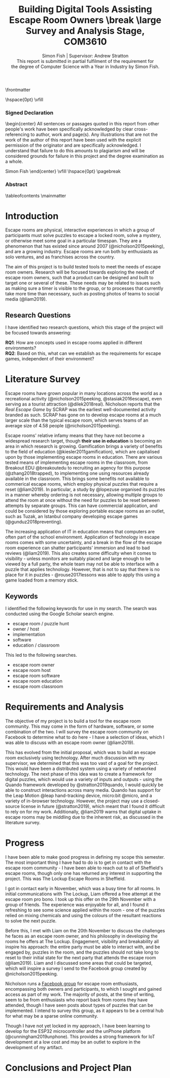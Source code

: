 ﻿---
title: Building Digital Tools Assisting Escape Room Owners \break
  \large Survey and Analysis Stage, COM3610
subtitle: 
author: |
  Simon Fish | Supervisor: Andrew Stratton \
  This report is submitted in partial fulfilment of the requirement for \
  the degree of Computer Science with a Year in Industry by Simon Fish.
geometry: margin=1in
papersize: a4
links-as-notes: true
bibliography: [bibliography.bib]
link-citations: true
table-of-contents: true
documentclass: book
---
\frontmatter
<!-- First page -->
\hspace{0pt}
\vfill
### Signed Declaration

\begin{center}
All sentences or passages quoted in this report from other people's work have been specifically acknowledged by clear cross-referencing to author, work and page(s). Any illustrations that are not the work of the author of this report have been used with the explicit permission of the originator and are specifically acknowledged. I understand that failure to do this amounts to plagiarism and will be considered grounds for failure in this project and the degree examination as a whole.

Simon Fish
\end{center}
\vfill
\hspace{0pt}
\pagebreak
<!-- Abstract -->
<!-- This should be two or three short paragraphs (100-150 words total), summarising the report. A suggested flow is background, project aims, and achievements to date. It should not simply be a restatement of the original project outline. -->
### Abstract

<!-- TODO: -->

<!-- Contents -->
\tableofcontents
\mainmatter
# Introduction

<!--
- set the scene for the project by giving a little relevant background information - try to grab the reader's interest early
- clearly elucidate the aims and objectives of the project and the constraints that might affect the way in which the project is carried out. If the project involves the solution of a specific problem or the production of a specific system this should be clearly specified in an informal way
- summarise the remaining chapters of the report, in effect giving the reader an overview of what is to come
-->

Escape rooms are physical, interactive experiences in which a group of participants must solve puzzles to escape a locked room, solve a mystery, or otherwise meet some goal in a particular timespan. They are a phenomenon that has existed since around 2007 (@nicholson2015peeking), and are a growing industry. Escape rooms are run both by enthusiasts as solo ventures, and as franchises across the country.

The aim of this project is to build tested tools to meet the needs of escape room owners. Research will be focused towards exploring the needs of escape room owners, such that a product can be designed and built to target one or several of these. These needs may be related to issues such as making sure a timer is visible to the group, or to processes that currently take more time than necessary, such as posting photos of teams to social media (@liam2019).

## Research Questions

I have identified two research questions, which this stage of the project will be focused towards answering:

**RQ1**: How are concepts used in escape rooms applied in different environments?   
**RQ2**: Based on this, what can we establish as the requirements for escape games, independent of their environment?

# Literature Survey

<!--
Depending on the type of the project, relevant literature may be hard to find, and a technology survey/review of relevant mathematics/review of similar software tools may be more appropriate - you should discuss this with your supervisor. 

- demonstrate your awareness and understanding of the background literature to your topic
- set the proposed research in a wide context
- progress to a more detailed account of the most relevant work in the area
- take care to include some up-to-date references
- Reviewing the literature can help to identify questions and issues that have not yet been answered, ideally questions that will be addressed through your project.
- can incorporate criticisms of previous work, although you need to take care here that your criticisms do not reflect a lack of understanding.

Think of the review as writing an essay on the background literature for your project. You should not just provide a list of references followed by a short summary of each of them. Instead the review should be organised and structured in a meaningful way, and the themes and relationships between the references identified. You should expect to redraft the review several times in order to arrive at a text that is clearly written, easy to understand, but that displays an in-depth understanding of the topic. 

It is usual to assume that the reader is familiar with first and second year course material. Any further material needed should be summarised either and suitable references cited.
-->

Escape rooms have grown popular in many locations across the world as a recreational activity (@nicholson2015peeking, @stasiak2016escape), even serving as a tourist attraction (@dilek2018real). Nicholson reports that the *Real Escape Game* by SCRAP was the earliest well-documented activity branded as such. SCRAP has gone on to develop escape rooms at a much larger scale than the typical escape room, which serves teams of an average size of 4.58 people (@nicholson2015peeking).
<!-- studies conducted in commerical escape rooms? -->

Escape rooms' relative infamy means that they have not become a widespread research target, though **their use in education**  is becoming an area in which research is growing. Gamification brings a variety of benefits to the field of education (@kiesler2011gamification), which are capitalised upon by those implementing escape rooms in education. There are various tested means of implementing escape rooms in the classroom, from Breakout EDU @breakoutedu to recruiting an agency for this purpose (@zhang2018trapped), to implementing one using resources already available in the classroom. This brings some benefits not available to commerical escape rooms, which employ physical puzzles that require a reset (@liam2019). In particular, a study by @lopezuse organised its puzzles in a manner whereby ordering is not necessary, allowing multiple groups to attend the room at once without the need for puzzles to be reset between attempts by separate groups. This can have commercial application, and could be considered by those exploring portable escape rooms as an outlet, such as Tuzak, an Istanbul company developing escape games (@gunduz2018preventing).

The increasing application of IT in education means that computers are often part of the school environment. Application of technology in escape rooms comes with some uncertainty, and a break in the flow of the escape room experience can shatter participants' immersion and lead to bad reviews (@liam2019). This also creates some difficulty when it comes to visibility - unless monitors are suitably placed and large enough to be viewed by a full party, the whole team may not be able to interface with a puzzle that applies technology. However, that is not to say that there is no place for it in puzzles - @rouse2017lessons was able to apply this using a game loaded from a memory stick.
<!-- in education -->
<!-- https://scholar.google.com/scholar?cites=14456240303786552354&as_sdt=2005&sciodt=0,5&hl=en -->
<!-- Escape rooms (@clarke2016escaped) -->

<!-- **The participant focus in existing research** seeks to understand the sentiment of those who attend escape rooms. Often, this is with the intent of drawing conclusions about where escape room owners should focus their efforts, or the effects of an owner's design choices on their participants (@wiemker2015escape). These, however, do not target the more fundamental changes that can be made in how an escape room is run day-to-day, and do not expose the difficulties of running an escape room. -->

## Keywords

I identified the following keywords for use in my search. The search was conducted using the Google Scholar search engine.

- escape room / puzzle hunt
- owner / host
- implementation
- software
- education / classroom

This led to the following searches.

- escape room owner
- escape room host
- escape room software
- escape room education
- escape room classroom

# Requirements and Analysis

<!--
Detail the aims and objectives of your project and analyse individual parts in detail. The analysis may cover more than is finally implemented. As a result of the analysis, you should state what will be covered by the project and what will not be done and why. Due consideration should also be given to how you will evaluate your work. Evaluation is one of the most important aspects of any piece of work and it should be thought about in the early stages. Consider tests or experiments that can be conducted to establish the success of the work.
-->

The objective of my project is to build a tool for the escape room community. This may come in the form of hardware, software, or some combination of the two. I will survey the escape room community on Facebook to determine what to do here - I have a selection of ideas, which I was able to discuss with an escape room owner (@liam2019).

This has evolved from the initial proposal, which was to build an escape room exclusively using technology. After much discussion with my supervisor, we determined that this was too vast of a goal for the project. This would have been a distributed system using a variety of networked technology. The next phase of this idea was to create a framework for digital puzzles, which would use a variety of inputs and outputs - using the Quando framework developed by @stratton2019quando, I would quickly be able to construct interactions across many media. Quando has support for the Leap Motion @leap hand-tracking device, micro:bit @micro, and a variety of in-browser technology. However, the project may use a closed-source license in future (@stratton2019), which meant that I found it difficult to rely on for my work. Additionally, @liam2019 warns that digital uptake in escape rooms may be middling due to the inherent risk, as discussed in the literature survey.

# Progress

<!--
What have you achieved to date? Describe any results you have. It may be appropriate for your project to combine this chapter with the following chapter - discuss this with your supervisor.
-->

I have been able to make good progress in defining my scope this semester. The most important thing I have had to do is to get in contact with the escape room community - I have been able to reach out to all of Sheffield's escape rooms, though only one has returned any interest in supporting the project. This was The Lockup Escape Rooms in Sheffield.

I got in contact early in November, which was a busy time for all rooms. In initial communications with The Lockup, Liam offered a free attempt at the escape room pro bono. I took up this offer on the 29th November with a group of friends. The experience was enjoyable for all, and I found it refreshing to see some science applied within the room - one of the puzzles relied on mixing chemicals and using the colours of the resultant reactions to solve the next puzzle.

Before this, I met with Liam on the 20th November to discuss the challenges he faces as an escape room owner, and his philosophy in developing the rooms he offers at The Lockup. Engagement, visibility and breakability all inspire his approach: the entire party must be able to interact with, and be engaged by, puzzles in the room, and the puzzles should not take long to reset to their initial state for the next party that attends the escape room (@liam2019). Liam and I discussed some areas that could be targeted, which will inspire a survey I send to the Facebook group created by @nicholson2015peeking.

Nicholson runs a [Facebook group](https://www.facebook.com/groups/608883549212939/) for escape room enthusiasts, encompassing both owners and participants, to which I sought and gained access as part of my work. The majority of posts, at the time of writing, seem to be from enthusiasts who report back from rooms they have attended, though I have seen posts about types of puzzles that can be implemented. I intend to survey this group, as it appears to be a central hub for what may be a sparse online community. 

Though I have not yet locked in my approach, I have been learning to develop for the ESP32 microcontroller and the unPhone platform (@cunningham2019unphone).  This provides a strong framework for IoT development at a low cost and may be an outlet to explore in the development of my artifact.

# Conclusions and Project Plan

<!--
Give a brief summary of the main achievements to date and a detailed plan of work (e.g. using a Gantt chart) to the end of project.
-->
